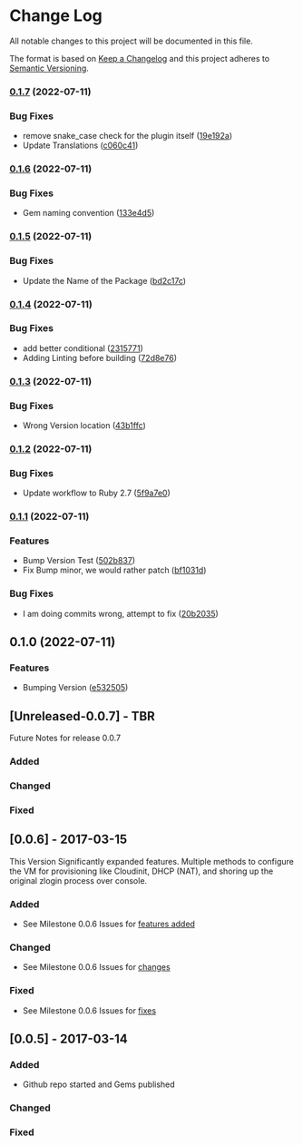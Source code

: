 # Change Log
All notable changes to this project will be documented in this file.
 
The format is based on [Keep a Changelog](http://keepachangelog.com/)
and this project adheres to [Semantic Versioning](http://semver.org/).
 
### [0.1.7](https://www.github.com/STARTcloud/vagrant-zones/compare/v0.1.6...v0.1.7) (2022-07-11)


### Bug Fixes

* remove snake_case check for the plugin itself ([19e192a](https://www.github.com/STARTcloud/vagrant-zones/commit/19e192a238d093b57018c91f0f5b8233b67151cd))
* Update Translations ([c060c41](https://www.github.com/STARTcloud/vagrant-zones/commit/c060c413a8c9f0c12aa1a27c4507aea8b593d078))

### [0.1.6](https://www.github.com/STARTcloud/vagrant-zones/compare/v0.1.5...v0.1.6) (2022-07-11)


### Bug Fixes

* Gem naming convention ([133e4d5](https://www.github.com/STARTcloud/vagrant-zones/commit/133e4d536c1e23ea0eafcf44adc552473fe34e10))

### [0.1.5](https://www.github.com/STARTcloud/vagrant-zones/compare/v0.1.4...v0.1.5) (2022-07-11)


### Bug Fixes

* Update the Name of the Package ([bd2c17c](https://www.github.com/STARTcloud/vagrant-zones/commit/bd2c17c146e96ce1a732a4a9356be834efc57cd0))

### [0.1.4](https://www.github.com/STARTcloud/vagrant-zones/compare/v0.1.3...v0.1.4) (2022-07-11)


### Bug Fixes

* add better conditional ([2315771](https://www.github.com/STARTcloud/vagrant-zones/commit/23157715f30e1a6a24a4b8df53a38e34ac4817f8))
* Adding Linting before building ([72d8e76](https://www.github.com/STARTcloud/vagrant-zones/commit/72d8e76af9a96692d501f523f05bd6c08f8b6f71))

### [0.1.3](https://www.github.com/STARTcloud/vagrant-zones/compare/v0.1.2...v0.1.3) (2022-07-11)


### Bug Fixes

* Wrong Version location ([43b1ffc](https://www.github.com/STARTcloud/vagrant-zones/commit/43b1ffcccd9b35d6ff0deb3d8cf8541caeb3afa9))

### [0.1.2](https://www.github.com/STARTcloud/vagrant-zones/compare/v0.1.1...v0.1.2) (2022-07-11)


### Bug Fixes

* Update workflow to Ruby 2.7 ([5f9a7e0](https://www.github.com/STARTcloud/vagrant-zones/commit/5f9a7e0374173c0055c21440ef3ad35ac3a8bcb5))

### [0.1.1](https://www.github.com/STARTcloud/vagrant-zones/compare/v0.1.0...v0.1.1) (2022-07-11)


### Features

* Bump Version Test ([502b837](https://www.github.com/STARTcloud/vagrant-zones/commit/502b8370040f99303e8d96aef9c034949dc26066))
* Fix Bump minor, we would rather patch ([bf1031d](https://www.github.com/STARTcloud/vagrant-zones/commit/bf1031d2f89c9e1b0f3bc8d4c7a587d2d4afaba9))


### Bug Fixes

* I am doing commits wrong, attempt to fix ([20b2035](https://www.github.com/STARTcloud/vagrant-zones/commit/20b2035ced8b77d8e413f90fa2336addfab259ed))

## 0.1.0 (2022-07-11)


### Features

* Bumping Version ([e532505](https://www.github.com/STARTcloud/vagrant-zones/commit/e5325053483695d53f5915b2477b44ff3584b36b))

## [Unreleased-0.0.7] - TBR
 
Future Notes for release 0.0.7
 
### Added
 
### Changed
 
### Fixed
 
## [0.0.6] - 2017-03-15
  
This Version Significantly expanded features. Multiple methods to configure the VM for provisioning like Cloudinit, DHCP (NAT), and shoring up the original zlogin process over console.
 
### Added

- See Milestone 0.0.6 Issues for [features added](https://github.com/Makr91/vagrant-zones/milestone/1?closed=1)
 
 
### Changed
  
- See Milestone 0.0.6 Issues for [changes](https://github.com/Makr91/vagrant-zones/milestone/1?closed=1)
 
### Fixed
 
- See Milestone 0.0.6 Issues for [fixes](https://github.com/Makr91/vagrant-zones/milestone/1?closed=1)
 
## [0.0.5] - 2017-03-14
 
### Added

- Github repo started and Gems published
   
### Changed
 
### Fixed
